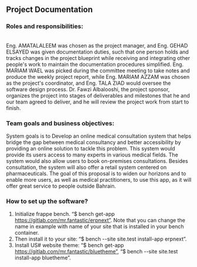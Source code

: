
## Project Documentation
### Roles and responsibilities:
<br/> 
Eng. AMATALALEEM was chosen as the project manager, and Eng. GEHAD ELSAYED was given documentation duties, such that one person holds and tracks changes in the project blueprint while receiving and integrating other people's work to maintain the documentation procedures simplified. Eng. MARIAM WAEL was picked during the committee meeting to take notes and produce the weekly project report, while Eng. MARIAM AZZAM was chosen as the project's coordinator, and Eng. TALA ZIAD would oversee the software design process.
Dr. Fawzi Albalooshi, the project sponsor, organizes the project into stages of deliverables and milestones that he and our team agreed to deliver, and he will review the project work from start to finish.

### Team goals and business objectives:

System goals is to Develop an online medical consultation system that helps bridge the gap between medical consultancy and better accessibility by providing an online solution to tackle this problem. This system would provide its users access to many experts in various medical fields. The system would also allow users to book on-premises consultations. Besides consultation, the system will also offer a retail system centered on pharmaceuticals.
The goal of this proposal is to widen our horizons and to enable more users, as well as medical practitioners, to use this app, as it will offer great service to people outside Bahrain.

### How to set up the software?
1.	Initialize frappe bench.
“$ bench get-app https://gitlab.com/mr.fantastic/erpnext”. Note that you can change the name in example with name of your site that is installed in your bench container.
2.	Then install it to your site: “$ bench --site site.test install-app erpnext”.
3.	Install US# website theme:
“$ bench get-app https://gitlab.com/mr.fantastic/bluetheme”, 
“$ bench --site site.test install-app bluetheme”.
